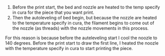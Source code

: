1. Before the print start, the bed and nozzle are heated to the temp specify in cura for the piece that you want print.
2. Then the autoleveling of bed begin, but because the nozzle are heated to the temperature specify in cura, the filament begins to come out of the nozzle (as threads) with the nozzle movements in this process.

For this reason is because before the auteleveling start I cool the noozle to 140 degrees.
Before the print start to draw the first line, I heated the noozle with the temperature specify in cura to start printing the piece.
